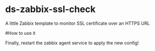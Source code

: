 # ds-zabbix-ssl-check
A little Zabbix template to monitor SSL certificate over an HTTPS URL

#How to use it


Finally, restart the zabbix agent service to apply the new config!
